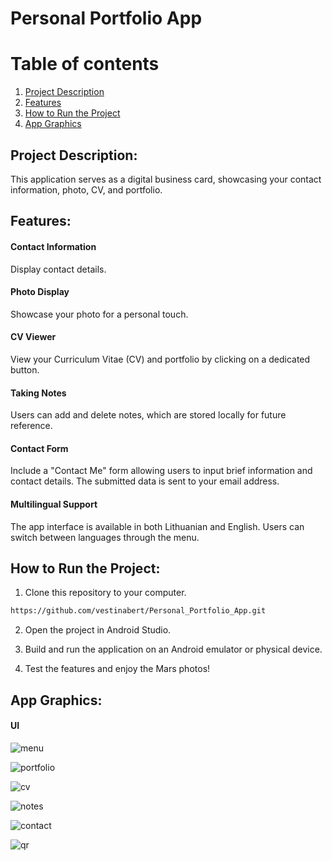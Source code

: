 # Personal Portfolio App
# Table of contents
1. [Project Description](#introduction)
2. [Features](#features)
3. [How to Run the Project](#installation)
4. [App Graphics](#graphics)
  
## Project Description: <a name="introduction"></a>
This application serves as a digital business card, showcasing your contact information, photo, CV, and portfolio.

## Features: <a name="features"></a>
#### Contact Information
Display contact details.
#### Photo Display
Showcase your photo for a personal touch.
#### CV Viewer
View your Curriculum Vitae (CV) and portfolio by clicking on a dedicated button.
#### Taking Notes
Users can add and delete notes, which are stored locally for future reference.
#### Contact Form
Include a "Contact Me" form allowing users to input brief information and contact details. The submitted data is sent to your email address.
#### Multilingual Support
The app interface is available in both Lithuanian and English. Users can switch between languages through the menu.


## How to Run the Project: <a name="installation"></a>
1. Clone this repository to your computer.
```bash
https://github.com/vestinabert/Personal_Portfolio_App.git
```
2. Open the project in Android Studio.

3. Build and run the application on an Android emulator or physical device.

4. Test the features and enjoy the Mars photos!

## App Graphics: <a name="graphics"></a>
#### UI
![menu](https://github.com/vestinabert/Personal_Portfolio_App/assets/127593981/b3bcb1f3-e544-48f5-a4e2-ce229651a2aa)

![portfolio](https://github.com/vestinabert/Personal_Portfolio_App/assets/127593981/0af7d911-1076-4b93-ad17-b41972ac3767)

![cv](https://github.com/vestinabert/Personal_Portfolio_App/assets/127593981/609ccea9-2130-4e94-af61-182682db4030)


![notes](https://github.com/vestinabert/Personal_Portfolio_App/assets/127593981/6a63beca-9cbe-4a6e-a046-065d78b8dcbd)

![contact](https://github.com/vestinabert/Personal_Portfolio_App/assets/127593981/80e4efc9-a1c6-4542-9510-7104973ea3c9)

![qr](https://github.com/vestinabert/Personal_Portfolio_App/assets/127593981/8fa4db82-b646-4ce8-a4d0-71d894dccaeb)





